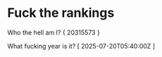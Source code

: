 # Fuck the rankings

Who the hell am I?
{ 20315573 }

What fucking year is it?
[ 2025-07-20T05:40:00Z ]

